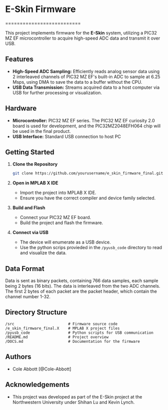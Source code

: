 # E-Skin Firmware
==========================

This project implements firmware for the **E-Skin** system, utilizing a PIC32 MZ EF microcontroller to acquire high-speed ADC data and transmit it over USB.

## Features

- **High-Speed ADC Sampling:** Efficiently reads analog sensor data using 2 interleaved channels of PIC32 MZ EF's built-in ADC to sample at 6.25 Msps, using DMA to save the data to a buffer without the CPU.
- **USB Data Transmission:** Streams acquired data to a host computer via USB for further processing or visualization.


## Hardware

- **Microcontroller:** PIC32 MZ EF series. The PIC32 MZ EF curiosity 2.0 board is used for development, and the PIC32MZ2048EFH064 chip will be used in the final product.
- **USB Interface:** Standard USB connection to host PC

## Getting Started

1. **Clone the Repository**
    ```sh
    git clone https://github.com/yourusername/e_skin_firmware_final.git
    ```

2. **Open in MPLAB X IDE**
    - Import the project into MPLAB X IDE.
    - Ensure you have the correct compiler and device family selected.

3. **Build and Flash**
    - Connect your PIC32 MZ EF board.
    - Build the project and flash the firmware.

4. **Connect via USB**
    - The device will enumerate as a USB device.
    - Use the python scrips provieded in the `/pyusb_code` directory to read and visualize the data.

## Data Format

Data is sent as binary packets, containing 766 data samples, each sample being 2 bytes (16 bits). The data is interleaved from the two ADC channels.
The first 2 bytes of each packet are the packet header, which contain the channel number 1-32.

## Directory Structure

```
/src                        # Firmware source code
/e_skin_firmware_final.X    # MPLAB X project files
/pyusb_code                 # Python scripts for USB communication
/README.md                  # Project overview
/DOCS.md                    # Documentation for the firmware
```


## Authors

- Cole Abbott [@Cole-Abbott]

## Acknowledgements

- This project was developed as part of the E-Skin project at the Northwestern University under Shihan Lu and Kevin Lynch.
